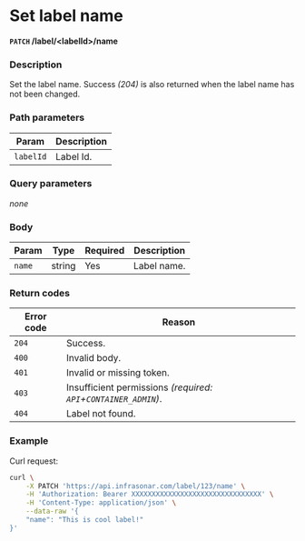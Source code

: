 # Set label name
**`PATCH` /label/<labelId\>/name**

### Description
Set the label name. Success _(204)_ is also returned when the label name has not been changed.

### Path parameters
Param               | Description
--------------------|-------------
`labelId`           | Label Id.

### Query parameters
_none_

### Body
Param       | Type      | Required  | Description
------------|-----------|-----------|-------------
`name`      | string    | Yes       | Label name.

### Return codes
Error code  | Reason
------------|--------
`204`       | Success.
`400`       | Invalid body.
`401`       | Invalid or missing token.
`403`       | Insufficient permissions _(required: `API`+`CONTAINER_ADMIN`)_.
`404`       | Label not found.

### Example
Curl request:
```bash
curl \
    -X PATCH 'https://api.infrasonar.com/label/123/name' \
    -H 'Authorization: Bearer XXXXXXXXXXXXXXXXXXXXXXXXXXXXXXXX' \
    -H 'Content-Type: application/json' \
    --data-raw '{
    "name": "This is cool label!"
}'
```

